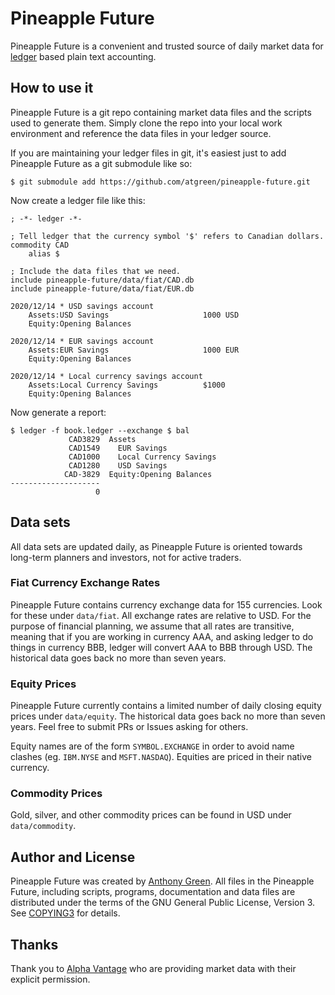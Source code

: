 # Pineapple Future

Pineapple Future is a convenient and trusted source of daily market
data for [ledger](https://ledger-cli.org) based plain text accounting.

How to use it
--------------

Pineapple Future is a git repo containing market data files and the
scripts used to generate them. Simply clone the repo into your local
work environment and reference the data files in your ledger source.

If you are maintaining your ledger files in git, it's easiest just to
add Pineapple Future as a git submodule like so:

    $ git submodule add https://github.com/atgreen/pineapple-future.git

Now create a ledger file like this:

    ; -*- ledger -*-

    ; Tell ledger that the currency symbol '$' refers to Canadian dollars.
    commodity CAD
        alias $

    ; Include the data files that we need.
    include pineapple-future/data/fiat/CAD.db
    include pineapple-future/data/fiat/EUR.db

    2020/12/14 * USD savings account
        Assets:USD Savings                     1000 USD
        Equity:Opening Balances

    2020/12/14 * EUR savings account
        Assets:EUR Savings                     1000 EUR
        Equity:Opening Balances

    2020/12/14 * Local currency savings account
        Assets:Local Currency Savings          $1000
        Equity:Opening Balances

Now generate a report:

    $ ledger -f book.ledger --exchange $ bal
                 CAD3829  Assets
                 CAD1549    EUR Savings
                 CAD1000    Local Currency Savings
                 CAD1280    USD Savings
                CAD-3829  Equity:Opening Balances
    --------------------
                       0

Data sets
--------------

All data sets are updated daily, as Pineapple Future is oriented
towards long-term planners and investors, not for active traders.

### Fiat Currency Exchange Rates

Pineapple Future contains currency exchange data for 155 currencies.
Look for these under `data/fiat`. All exchange rates are relative to
USD. For the purpose of financial planning, we assume that all rates
are transitive, meaning that if you are working in currency AAA, and
asking ledger to do things in currency BBB, ledger will convert AAA to
BBB through USD. The historical data goes back no more than seven
years.

### Equity Prices

Pineapple Future currently contains a limited number of daily closing
equity prices under `data/equity`. The historical data goes back no
more than seven years. Feel free to submit PRs or Issues asking for
others.

Equity names are of the form `SYMBOL.EXCHANGE` in order to avoid name
clashes (eg. `IBM.NYSE` and `MSFT.NASDAQ`). Equities are priced in
their native currency.

### Commodity Prices

Gold, silver, and other commodity prices can be found in USD under
`data/commodity`.


Author and License
-------------------

Pineapple Future was created by [Anthony
Green](https://github.com/atgreen). All files in the Pineapple Future,
including scripts, programs, documentation and data files are
distributed under the terms of the GNU General Public License,
Version 3. See
[COPYING3](https://github.com/atgreen/pineapple-future/blob/master/COPYING3)
for details.


Thanks
-------

Thank you to [Alpha Vantage](https://www.alphavantage.co) who are
providing market data with their explicit permission.
